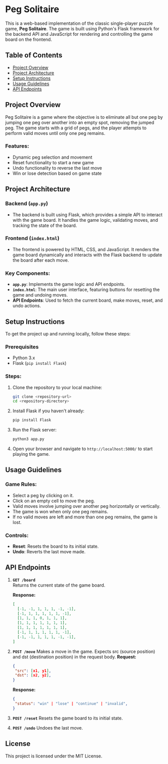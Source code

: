 # Peg Solitaire

This is a web-based implementation of the classic single-player puzzle game, **Peg Solitaire**. The game is built using Python's Flask framework for the backend API and JavaScript for rendering and controlling the game board on the frontend.

## Table of Contents

- [Project Overview](#project-overview)
- [Project Architecture](#project-architecture)
- [Setup Instructions](#setup-instructions)
- [Usage Guidelines](#usage-guidelines)
- [API Endpoints](#api-endpoints)

## Project Overview

Peg Solitaire is a game where the objective is to eliminate all but one peg by jumping one peg over another into an empty spot, removing the jumped peg. The game starts with a grid of pegs, and the player attempts to perform valid moves until only one peg remains.

### Features:
- Dynamic peg selection and movement
- Reset functionality to start a new game
- Undo functionality to reverse the last move
- Win or lose detection based on game state

## Project Architecture

### Backend (`app.py`)
- The backend is built using Flask, which provides a simple API to interact with the game board. It handles the game logic, validating moves, and tracking the state of the board.

### Frontend (`index.html`)
- The frontend is powered by HTML, CSS, and JavaScript. It renders the game board dynamically and interacts with the Flask backend to update the board after each move.

### Key Components:
- **`app.py`**: Implements the game logic and API endpoints.
- **`index.html`**: The main user interface, featuring buttons for resetting the game and undoing moves.
- **API Endpoints**: Used to fetch the current board, make moves, reset, and undo actions.

## Setup Instructions

To get the project up and running locally, follow these steps:

### Prerequisites
- Python 3.x
- Flask (`pip install Flask`)

### Steps:
1. Clone the repository to your local machine:
    ```bash
    git clone <repository-url>
    cd <repository-directory>
    ```

2. Install Flask if you haven't already:
    ```bash
    pip install Flask
    ```

3. Run the Flask server:
    ```bash
    python3 app.py
    ```

4. Open your browser and navigate to `http://localhost:5000/` to start playing the game.

## Usage Guidelines

### Game Rules:
- Select a peg by clicking on it.
- Click on an empty cell to move the peg.
- Valid moves involve jumping over another peg horizontally or vertically.
- The game is won when only one peg remains.
- If no valid moves are left and more than one peg remains, the game is lost.

### Controls:
- **Reset**: Resets the board to its initial state.
- **Undo**: Reverts the last move made.

## API Endpoints

1. **`GET /board`**  
   Returns the current state of the game board.

   **Response:**
   ```json
   [
     [-1, -1, 1, 1, 1, -1, -1],
     [-1, 1, 1, 1, 1, 1, -1],
     [1, 1, 1, 0, 1, 1, 1],
     [1, 1, 1, 1, 1, 1, 1],
     [1, 1, 1, 1, 1, 1, 1],
     [-1, 1, 1, 1, 1, 1, -1],
     [-1, -1, 1, 1, 1, -1, -1],
   ]
   ```

2. **`POST /move`**
   Makes a move in the game. Expects src (source position) and dst (destination position) in the request body.
   **Request:**
   ```json
   {
    "src": [x1, y1],
    "dst": [x2, y2],
   }
   ```
   **Response:**
   ```json
   {
    "status": "win" | "lose" | "continue" | "invalid",
   }
   ```

3. **`POST /reset`**
   Resets the game board to its initial state.

4. **`POST /undo`**
   Undoes the last move.

## License
This project is licensed under the MIT License.
